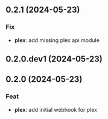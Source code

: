 ## 0.2.1 (2024-05-23)

### Fix

- **plex**: add missing plex api module

## 0.2.0.dev1 (2024-05-23)

## 0.2.0 (2024-05-23)

### Feat

- **plex**: add initial webhook for plex
